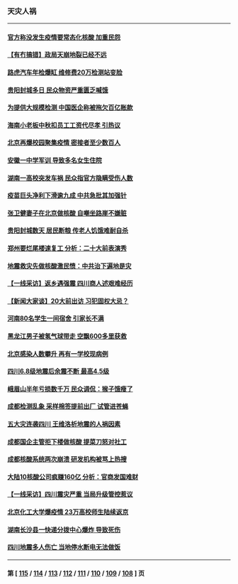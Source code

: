 ### 天灾人祸
---
#### [官方称没发生疫情要常态化核酸 加重民怨](../../pages/ncid280/n13820097.md) 
#### [【有冇搞错】政局天崩地裂已经不远](../../pages/ncid280/n13819619.md) 
#### [路虎汽车年检爆缸 维修费20万检测站变脸](../../pages/ncid280/n13819981.md) 
#### [贵阳封城多日 民众物资严重匮乏喊饿](../../pages/ncid280/n13819813.md) 
#### [为提供大规模检测 中国医企称被拖欠百亿账款](../../pages/ncid280/n13819894.md) 
#### [海南小老板中秋扣员工工资代尽孝 引热议](../../pages/ncid280/n13819838.md) 
#### [北京再爆校园聚集疫情 密接者至少数百人](../../pages/ncid280/n13819733.md) 
#### [安徽一中学军训 导致多名女生住院](../../pages/ncid280/n13819752.md) 
#### [湖南一高校突发车祸 民众指官方隐瞒受伤人数](../../pages/ncid280/n13819708.md) 
#### [疫苗巨头净利下滑逾九成 中共急批其加强针](../../pages/ncid280/n13819738.md) 
#### [张卫健妻子在北京做核酸 自嘲坐路崖不嫌脏](../../pages/ncid280/n13819560.md) 
#### [贵阳封城数天 居民断粮 传老人饥饿难耐自杀](../../pages/ncid280/n13819504.md) 
#### [郑州要烂尾楼速复工 分析：二十大前表演秀](../../pages/ncid280/n13819405.md) 
#### [地震救灾先做核酸激民愤：中共治下遍地是灾](../../pages/ncid280/n13819273.md) 
#### [【一线采访】返乡遇强震 四川商人述艰难经历](../../pages/ncid280/n13819241.md) 
#### [【新闻大家谈】20大前出访 习犯固权大忌？](../../pages/ncid280/n13819345.md) 
#### [河南80名学生一间宿舍 引家长不满](../../pages/ncid280/n13819206.md) 
#### [黑龙江男子被氢气球带走 空飘600多里获救](../../pages/ncid280/n13819173.md) 
#### [北京感染人数攀升  再有一学校现病例](../../pages/ncid280/n13818945.md) 
#### [四川6.8级地震后余震不断 最高4.5级](../../pages/ncid280/n13818875.md) 
#### [峨眉山半年亏损数千万 民众调侃：猴子饿瘦了](../../pages/ncid280/n13818910.md) 
#### [成都检测乱象 采样棉签提前出厂 试管进苍蝇](../../pages/ncid280/n13818802.md) 
#### [五大灾连袭四川 王维洛析地震的人祸因素](../../pages/ncid280/n13818635.md) 
#### [成都国企主管拒下楼做核酸 提菜刀怒对社工](../../pages/ncid280/n13818818.md) 
#### [成都核酸系统两次崩溃 研发机构被骂上热搜](../../pages/ncid280/n13818751.md) 
#### [大陆10核酸公司疯赚160亿 分析：官商发国难财](../../pages/ncid280/n13818632.md) 
#### [【一线采访】四川震灾严重 当局升级管控惹议](../../pages/ncid280/n13818410.md) 
#### [北京化工大学爆疫情 23万高校师生陆续返京](../../pages/ncid280/n13818275.md) 
#### [湖南长沙县一快递分拨中心爆炸 导致死伤](../../pages/ncid280/n13818462.md) 
#### [四川地震多人伤亡 当地停水断电无法做饭](../../pages/ncid280/n13818125.md) 

---
#### 第 [ [115](./115.md) / [114](./114.md) / [113](./113.md) / [112](./112.md) / [111](./111.md) / [110](./110.md) / [109](./109.md) / [108](./108.md) ] 页
